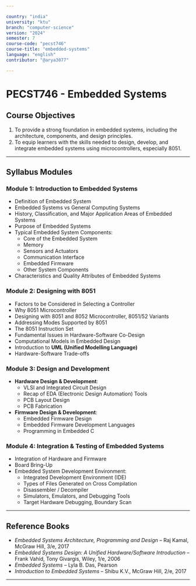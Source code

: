 ```yaml
---

country: "india"
university: "ktu"
branch: "computer-science"
version: "2024"
semester: 7
course-code: "pecst746"
course-title: "embedded-systems"
language: "english"
contributor: "@arya3077"

---
```


# PECST746 - Embedded Systems

## Course Objectives

1. To provide a strong foundation in embedded systems, including the architecture, components, and design principles.  
2. To equip learners with the skills needed to design, develop, and integrate embedded systems using microcontrollers, especially 8051.  

---

## Syllabus Modules

### Module 1: Introduction to Embedded Systems

- Definition of Embedded System  
- Embedded Systems vs General Computing Systems  
- History, Classification, and Major Application Areas of Embedded Systems  
- Purpose of Embedded Systems  
- Typical Embedded System Components:  
  - Core of the Embedded System  
  - Memory  
  - Sensors and Actuators  
  - Communication Interface  
  - Embedded Firmware  
  - Other System Components  
- Characteristics and Quality Attributes of Embedded Systems  

### Module 2: Designing with 8051

- Factors to be Considered in Selecting a Controller  
- Why 8051 Microcontroller  
- Designing with 8051 and 8052 Microcontroller, 8051/52 Variants  
- Addressing Modes Supported by 8051  
- The 8051 Instruction Set  
- Fundamental Issues in Hardware-Software Co-Design  
- Computational Models in Embedded Design  
- Introduction to **UML (Unified Modelling Language)**  
- Hardware-Software Trade-offs  

### Module 3: Design and Development 

- **Hardware Design & Development**:  
  - VLSI and Integrated Circuit Design  
  - Recap of EDA (Electronic Design Automation) Tools  
  - PCB Layout Design  
  - PCB Fabrication  
- **Firmware Design & Development**:  
  - Embedded Firmware Design  
  - Embedded Firmware Development Languages  
  - Programming in Embedded C  

### Module 4: Integration & Testing of Embedded Systems

- Integration of Hardware and Firmware  
- Board Bring-Up  
- Embedded System Development Environment:  
  - Integrated Development Environment (IDE)  
  - Types of Files Generated on Cross Compilation  
  - Disassembler / Decompiler  
  - Simulators, Emulators, and Debugging Tools  
  - Target Hardware Debugging, Boundary Scan  

---

## Reference Books

- *Embedded Systems Architecture, Programming and Design* – Raj Kamal, McGraw Hill, 3/e, 2017  
- *Embedded Systems Design: A Unified Hardware/Software Introduction* – Frank Vahid, Tony Givargis, Wiley, 1/e, 2006  
- *Embedded Systems* – Lyla B. Das, Pearson  
- *Introduction to Embedded Systems* – Shibu K.V., McGraw Hill, 2/e, 2017  

---
